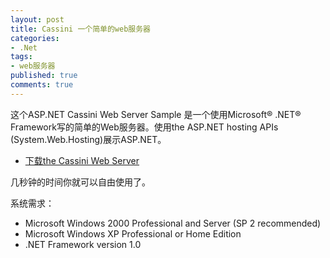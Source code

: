 ```yaml
---
layout: post
title: Cassini 一个简单的web服务器
categories:
- .Net
tags:
- web服务器
published: true
comments: true
---
```

<p> 这个ASP.NET Cassini Web Server Sample 是一个使用Microsoft® .NET® Framework写的简单的Web服务器。使用the ASP.NET hosting APIs (System.Web.Hosting)展示ASP.NET。
<ul>
	<li> 	<a href="http://www.asp.net/downloads/archived/cassini/Cassini.exe">下载the Cassini Web Server</a></li>
</ul>
几秒钟的时间你就可以自由使用了。</p>

<p>系统需求：
<ul>
	<li> 	Microsoft Windows 2000 Professional and Server (SP 2 recommended)</li>
	<li> 	Microsoft Windows XP Professional or Home Edition</li>
	<li> 	.NET Framework version 1.0</li>
</ul>
<ol></ol></p>
